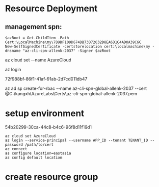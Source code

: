 # Resource Deployment

## management spn: 

    $azRoot = Get-ChildItem -Path Cert:\LocalMachine\my\7D9DF109D674DB73D72032D8EA6D1C4AD0A39C6C
    New-SelfSignedCertificate -certstorelocation cert:\localmachine\my -dnsname "az-cli-spn-allenk-2037" -Signer $azRoot

az cloud set --name AzureCloud

az login

72f988bf-86f1-41af-91ab-2d7cd011db47

az ad sp create-for-rbac --name az-cli-spn-global-allenk-2037 --cert @C:\kangxh\AzureLabs\Certs\az-cli-spn-global-allenk-2037.pem

# setup environment

54b20299-30ca-44c8-b4c6-96f8d11f16d1

    az cloud set AzureCloud
    az login --service-principal --username APP_ID --tenant TENANT_ID --password /path/to/cert
    az connect 
    as configure location=eastasia
    az config default location

# create resource group


# 